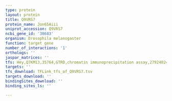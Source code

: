 ```yaml
---
type: protein
layout: protein
title: Q9VRS7
protein_name: Jon65Aiii
uniprot_accession: Q9VRS7
ncbi_gene_id: '38683'
organism: Drosophila melanogaster
function: target gene
number_of_interactions: '1'
orthologs: ''
jaspar_matrices: ''
tfs: Hey,Q7KM13,35764,GTRD,chromatin immunoprecipitation assay,27924024%5Buid%5D,No
targets: ''
tfs_download: TFLink_tfs_of_Q9VRS7.tsv
targets_download: ''
bindingSites_download: ''
binding_sites_ls: ''

---
```

